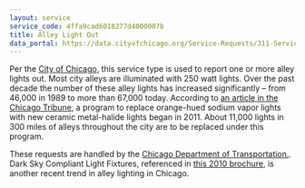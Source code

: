 ```yaml
---
layout: service
service_code: 4ffa9cad6018277d4000007b
title: Alley Light Out
data_portal: https://data.cityofchicago.org/Service-Requests/311-Service-Requests-Alley-Lights-Out/t28b-ys7j
---
```


Per the [City of Chicago](https://data.cityofchicago.org/Service-Requests/311-Service-Requests-Alley-Lights-Out/t28b-ys7j), this service type is used to report one or more alley lights out. Most city alleys are illuminated with 250 watt lights. Over the past decade the number of these alley lights has increased significantly – from 46,000 in 1989 to more than 67,000 today. According to [an article in the Chicago Tribune](http://articles.chicagotribune.com/2011-08-06/news/chi-chicago-starts-replacing-lights-that-have-shrouded-city-in-orange-glow-20110806_1_sodium-vapor-new-lights-orange-glow), a program to replace orange-hued sodium vapor lights with new ceramic metal-halide lights began in 2011. About 11,000 lights in 300 miles of alleys throughout the city are to be replaced under this program.

These requests are handled by the [Chicago Department of Transportation.](http://www.cityofchicago.org/city/en/depts/cdot.html). Dark Sky Compliant Light Fixtures, referenced in [this 2010 brochure](http://www.slideshare.net/juggernautco/chicago-green-alley-handbook-2010), is another recent trend in alley lighting in Chicago.
